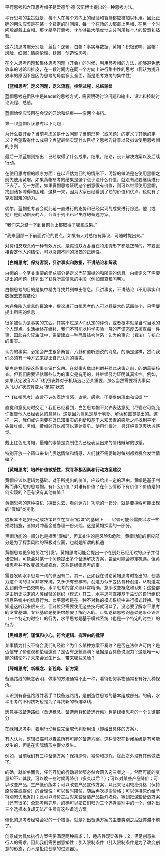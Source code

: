 平行思考和六顶思考帽子是爱德华·德·波诺博士提出的一种思考方法。


平行思考的主旨就是，每个人在每个方向上的经验和智慧都应被加以利用。因此正确的用法应该是在某一个指定的时间段，每一个在场的人都戴上黑帽，在另一个时间段都戴上白帽。那才是平行思考，才能够最大限度地充分利用每个人的智慧和经验。


这六顶思考帽分别是：蓝色：逻辑、白帽：事实与数据、黄帽：积极影响、黑帽：风险、红帽：情感伦理、绿帽：创造性思考。


在个人思考问题和集体思考问题（开会）的时候，利用思考帽的方法，能够避免低效率的讨论和扯皮，在一段时间内在同一个方向上进行集中性的思考（我认为提升效率的原因不是因为思考的角度多么全面，而是思考方向的集中性）  


**【蓝帽思考】定义问题，定义流程，控制过程，总结输出**


蓝帽思考在团队中是leader的思考方式，需要明确讨论问题和输出、设计和控制讨论流程、总结。


蓝帽始终应该用在会议的开始和结束——像两个书挡。


第一顶蓝帽应该思考以下问题：


为什么要开会？当前考虑的是什么问题？当前形势（或问题）的定义？其他的定义？希望取得什么成果？希望最终实现什么目标？思考的背景以及拟议使用思考帽的序列


最后一顶蓝帽则指出：已经取得了什么成果，结果，结论，设计解决方案以及后续行动。


在使用思考帽的顺序方面：在以评估为目的的情形下，明智的做法是在使用黑帽之前先使用黄帽。如果黄帽思考的结果是这个点子没什么价值，就没有必要继续进行下去了。另一方面，如果黄帽思考证明这个创意很有价值，则可以继续使用黑帽，找到诸多障碍和困难，这样一来，因为大家已经看到了它的价值和优点，也就有了克服困难的动力。


偶尔，蓝帽思考者会就此前一直进行的态势和已经实现的成果进行综述。他（或她）是翻动图表的人，会着手列出已经生成的备选方案。


“我们来总结一下到目前为止都取得了哪些成果。”


“我来回顾一下前面讨论的要点。如果有人对总结有异议，可随时提出来。”


对待相反观点的一种有效方式，是假设双方各自在特定情形下都是正确的。不要直接否定他人的结论，可以强调不同的场景的正确性。


**【白帽思考】保持客观，只讲事实和数据，不讲结论和解读**


白帽的一个至关重要的组成部分是定义当前漏掉的和所需的信息。白帽定义了需要提出的问题，还列出了获得所需信息的手段（例如调查和问卷）。


白帽思考的目的是集中精力寻找并列举出信息。只讲事实，不讲结论（不用事实和数据去支撑结论）


为避免陷入信息的巨浪中，提议进行白帽思考的人可以将要求的范围缩小，只需要提出所需的信息


很多被认为是事实的东西，其实不过是人们认定的评价，或者根本就是当时当地的个人观点。生活始终在继续，我们不可能以科学实验一般的严谨态度去核查每一件事，因此在实际生活中，需要建立一种两层结构体系：认为的事实（看法）与核实的事实。


认为的事实，必定会产生很多断言、八卦和道听途说的消息。的确是这样，然而我们必须有一种方式来提出自己认为的事实。


要点是我们要这些事实做什么用。在就事实做出判断并据此决策之前，的确需要核查。但我们需要评估哪些认为的事实是有用的，并继续努力证明其真实性。例如，如果认定波音757飞机很安静对于机场选址至关重要，那么当然需要将该事实从“认为”状态转变为“核实”状态


**【红帽思考】直言不讳的表达情感、直觉、感觉，不要提供理由和证据 **


直觉和意见何时交汇？我们已经看到，白色思考帽不允许表达意见（尽管它可能允许报告他人已经表达的意见）。这是因为意见是基于判断、解读和直觉提出的。这样一来，我们或许需要在对已知事实的判断和基于未知因素的感觉之间找到平衡。头戴红帽、黑帽、黄帽时可以都可以表达意见。使用红帽时，最好把意见表达成感觉。


戴上红色思考帽，最难的事情是克制住为已经表达出来的情绪辩解的欲望。


特别开放一个窗口来专门表达情绪和情感，人们就不需要每时每刻都找机会发泄情绪了。


**【黄帽思考】培养价值敏感性，探寻积极因素和行动方案建议**


黄帽应该以逻辑为基础。对于所提出的价值，应该给出一定的理由。黄帽是基于判断而非幻想的思考帽。有什么价值？对谁有价值？在什么情形下有价值？价值是如何实现的？还有没有其他价值？


黄帽思考的这种投机（探出头去，看向远方）功能的一部分，就是要探索可能出现的“假如”类变化


这根本不是把行动或决策建立在探索“假如”的基础上——尽管可能会需要采取一些预防措施，诸如对冲基金或办理一份火险。这是黄帽探索的一部分。


黑帽功能的一部分也是探索“假如”，但其关注的是风险和危险。黄帽功能的相应部分是为了探索风险的积极对应面，也就是所谓的机遇


黄帽思考更多地关注“引发”。黄帽思考可能会提出一个在别处已经用过的点子并付诸使用，可能会对某一个问题提出多个备选解决方案，甚至可能会界定机遇。但黄帽思考并不改变概念或视角，这些是绿帽思考的事。


需要发明水平思考一词的原因有二。其一，正如我在讨论黄帽思考时指出的，创造力这个词的含义非常笼统，又多少有些模糊。创造力似乎包括各种创造，从制造混乱到创作一曲交响乐。水平思考的含义则非常精确，意即改变概念和认知；这些都是由历史决定的人类经验的组织（模式）其二，水平思考直接基于主动的自行组织信息系统中的信息行为。水平思考是在一种不对称的模式系统中进行模式转换。我知道这听起来很专业，但诸位只需要使用这些技巧就可以了，没必要了解水平思考的专业基础。专业基础是提供给想要了解的人的。正如逻辑思考的基础是象征语言（一个特定的时空）的行为，水平思考是基于模式系统（也是一个特定的时空）的行为


**【黑帽思考】谨慎和小心，符合逻辑、有理由的批评**


某事情为什么不符合我们的经验？为什么某种方案不奏效？是否在法律许可内？是否信守了价值观和伦理道德？是否有逻辑漏洞？证据是否具备说服力？这是唯一可能的结论吗？未来会发生什么，带来哪些风险？


**【绿帽思考】新概念、新视角、新方案**


备选路线的概念表明，做事的方法通常不止一种，看待任何事物通常都有好几种视角。


认识到有备选路线并着手寻找备选路线，是创造性思考的基本组成部分。的确，水平思考的不同技巧也是为了寻找新的备选路线。


愿意寻找备选路线（备选概念、备选解释和备选行动）也是绿帽思考的一个关键部分


在绿帽思考中，要用行动用语完全取代判断用语（即给出具体的方案）、


有人认为，逻辑扫描可以覆盖所有可能的备选方案。这种情况在封闭系统是有可能发生的，但是在实际情形中很少发生。


例如，目前我们有三种备选方案：保持原价，减价和提价。除此之外没有其他做法了。


的确，就价格而言，任何可能的行动最终都必然会落入这三者之一。然而可能的变量却不计其数。可以晚一些时候再降价（多久以后？）；可以对某些产品降价；可以改变产品，生产低价版本；可以改变产品宣传方案，以此来证明较高价格（保持原价甚或提价）的合理性；可以暂时降价，随后再次提高价格；可以保持原价给予特别的优惠折扣；还可以降价之后对某些备选产品额外收费。等到把这些备选方案（还有很多）全部考察完毕，的确可以把它们归为三个选择类别中的一个，但列出三个选择本身却无法产生所有这些备选方案。


僵化的思考者经常会犯的一个错误，就是列出备选方案的主要类别之后就停滞不前了。


创意成为具体执行方案需要满足两种需求：1，适应性现实条件；2，满足创意执行人的需求。因此我们需要创意塑性：引入限制条件（引入限制条件是为了改变创意的形态，而不是拒绝创意的过滤器）。
<!--stackedit_data:
eyJoaXN0b3J5IjpbLTE0MzMyOTExODFdfQ==
-->